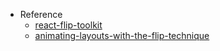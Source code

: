- Reference
  - [react-flip-toolkit](https://github.com/aholachek/react-flip-toolkit)
  - [animating-layouts-with-the-flip-technique](https://css-tricks.com/animating-layouts-with-the-flip-technique/)
